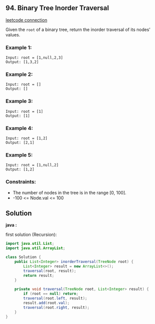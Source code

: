## 94. Binary Tree Inorder Traversal

[leetcode connection](https://leetcode.com/problems/binary-tree-inorder-traversal/)

Given the  `root` of a binary tree, return the inorder traversal of its nodes' values.

### Example 1:
```
Input: root = [1,null,2,3]
Output: [1,3,2]
```

### Example 2:
```
Input: root = []
Output: []
```

### Example 3:
```
Input: root = [1]
Output: [1]
```

### Example 4:
```
Input: root = [1,2]
Output: [2,1]
```

### Example 5:
```
Input: root = [1,null,2]
Output: [1,2]
```

### Constraints:

* The number of nodes in the tree is in the range [0, 100].
* -100 <= Node.val <= 100

## Solution

**java :**

first solution (Recursion):
```java
import java.util.List;
import java.util.ArrayList;

class Solution {
    public List<Integer> inorderTraversal(TreeNode root) {
        List<Integer> result = new ArrayList<>();
        traversal(root, result);
        return result;
    }
    
    private void traversal(TreeNode root, List<Integer> result) {
        if (root == null) return;
        traversal(root.left, result);
        result.add(root.val);
        traversal(root.right, result);
    }
}
```
